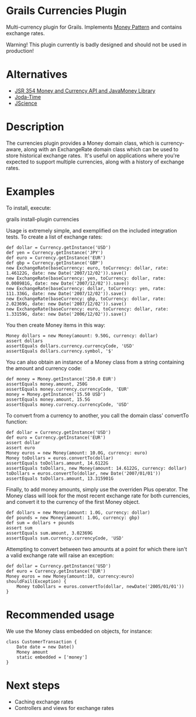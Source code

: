 Grails Currencies Plugin
========================

Multi-currency plugin for Grails.
Implements [Money Pattern](http://martinfowler.com/eaaCatalog/money.html) and contains exchange rates.

Warning! This plugin currently is badly designed and should not be used in production!

Alternatives
============
* [JSR 354 Money and Currency API and JavaMoney Library](https://java.net/projects/javamoney/pages/Home)
* [Joda-Time](http://www.joda.org/joda-money/)
* [JScience](http://jscience.org/)
 
Description
====================
The currencies plugin provides a Money domain class, which is currency-aware, along with an ExchangeRate domain class which can be used to store historical exchange rates.&nbsp; It's useful on applications where you're expected to support multiple currencies, along with a history of exchange rates.

Examples
========
To install, execute:

grails install-plugin currencies

Usage is extremely simple, and exemplified on the included integration tests. To create a list of exchange rates:

    def dollar = Currency.getInstance('USD')
    def yen = Currency.getInstance('JPY')
    def euro = Currency.getInstance('EUR')
    def gbp = Currency.getInstance('GBP')
    new ExchangeRate(baseCurrency: euro, toCurrency: dollar, rate: 1.46122G, date: new Date('2007/12/02')).save()
    new ExchangeRate(baseCurrency: yen, toCurrency: dollar, rate: 0.008981G, date: new Date('2007/12/02')).save()
    new ExchangeRate(baseCurrency: dollar, toCurrency: yen, rate: 111.336G, date: new Date('2007/12/02')).save()
    new ExchangeRate(baseCurrency: gbp, toCurrency: dollar, rate: 2.02369G, date: new Date('2007/12/02')).save()
    new ExchangeRate(baseCurrency: euro, toCurrency: dollar, rate: 1.33159G, date: new Date('2006/12/02')).save()

You then create Money items in this way:

    Money dollars = new Money(amount: 9.50G, currency: dollar)
    assert dollars
    assertEquals dollars.currency.currencyCode, 'USD'
    assertEquals dollars.currency.symbol, '$'

You can also obtain an instance of a Money class from a string containing the amount and currency code:

    def money = Money.getInstance('250.0 EUR')
    assertEquals money.amount, 250G
    assertEquals money.currency.currencyCode, 'EUR'
    money = Money.getInstance('15.50 USD')
    assertEquals money.amount, 15.5G
    assertEquals money.currency.currencyCode, 'USD'


To convert from a currency to another, you call the domain class' convertTo function:

    def dollar = Currency.getInstance('USD')
    def euro = Currency.getInstance('EUR')
    assert dollar
    assert euro
    Money euros = new Money(amount: 10.0G, currency: euro)
    Money toDollars = euros.convertTo(dollar)
    assertEquals toDollars.amount, 14.6122G
    assertEquals toDollars, new Money(amount: 14.6122G, currency: dollar)
    toDollars = euros.convertTo(dollar, new Date('2007/01/01'))
    assertEquals toDollars.amount, 13.315901G

Finally, to add money amounts, simply use the overriden Plus operator.
The Money class will look for the most recent exchange rate for both currencies, and convert it to the currency of the first Money object.

    def dollars = new Money(amount: 1.0G, currency: dollar)
    def pounds = new Money(amount: 1.0G, currency: gbp)
    def sum = dollars + pounds
    assert sum
    assertEquals sum.amount, 3.02369G
    assertEquals sum.currency.currencyCode, 'USD'

Attempting to convert between two amounts at a point for which there isn't a valid exchange rate will raise an exception:

    def dollar = Currency.getInstance('USD')
    def euro = Currency.getInstance('EUR')
    Money euros = new Money(amount:10, currency:euro)
    shouldFail(Exception) {
        Money toDollars = euros.convertTo(dollar, newDate('2005/01/01'))
    }

Recommended usage
=================
We use the Money class embedded on objects, for instance:

    class CustomerTransaction {
        Date date = new Date()
        Money amount
        static embedded = ['money']
    }


Next steps
==========
* Caching exchange rates
* Controllers and views for exchange rates

